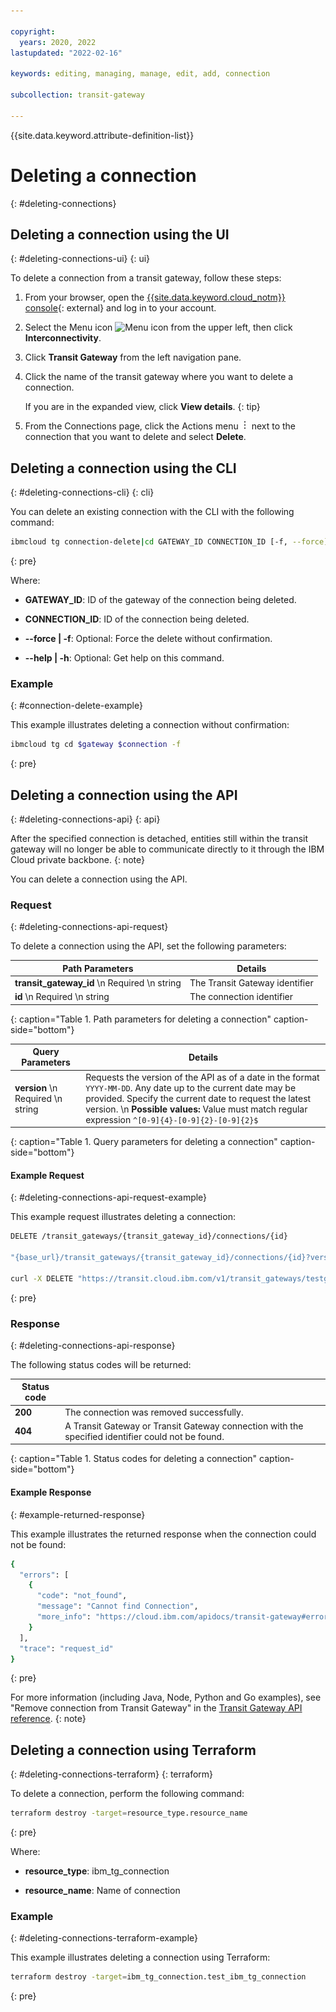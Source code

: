 ```yaml
---

copyright:
  years: 2020, 2022
lastupdated: "2022-02-16"

keywords: editing, managing, manage, edit, add, connection

subcollection: transit-gateway

---
```


{{site.data.keyword.attribute-definition-list}}

# Deleting a connection
{: #deleting-connections}

## Deleting a connection using the UI
{: #deleting-connections-ui}
{: ui}

To delete a connection from a transit gateway, follow these steps:

1. From your browser, open the [{{site.data.keyword.cloud_notm}} console](/login){: external} and log in to your account.
1. Select the Menu icon ![Menu icon](../../icons/icon_hamburger.svg) from the upper left, then click **Interconnectivity**.
1. Click **Transit Gateway** from the left navigation pane.
1. Click the name of the transit gateway where you want to delete a connection.

   If you are in the expanded view, click **View details**.
   {: tip}

1. From the Connections page, click the Actions menu ![Actions menu](/images/overflow.png) next to the connection that you want to delete and select **Delete**.

## Deleting a connection using the CLI
{: #deleting-connections-cli}
{: cli}

You can delete an existing connection with the CLI with the following command:

```sh
ibmcloud tg connection-delete|cd GATEWAY_ID CONNECTION_ID [-f, --force] [-h, --help]
```
{: pre}

Where:

- **GATEWAY_ID**: ID of the gateway of the connection being deleted.

- **CONNECTION_ID**: ID of the connection being deleted.

- **--force | -f**: Optional: Force the delete without confirmation.

- **--help | -h**: Optional: Get help on this command.

### Example
{: #connection-delete-example}

This example illustrates deleting a connection without confirmation:

```sh
ibmcloud tg cd $gateway $connection -f
```
{: pre}

## Deleting a connection using the API
{: #deleting-connections-api}
{: api}

After the specified connection is detached, entities still within the transit gateway will no longer be able to communicate directly to it through the IBM Cloud private backbone.
{: note}

You can delete a connection using the API.

### Request 
{: #deleting-connections-api-request}

To delete a connection using the API, set the following parameters:

|Path Parameters|Details|
|--|--|
|**transit_gateway_id**  \n Required  \n string|The Transit Gateway identifier|
|**id**  \n Required  \n string|The connection identifier|
{: caption="Table 1. Path parameters for deleting a connection" caption-side="bottom"}

|Query Parameters|Details|
|--|--|
|**version**  \n Required  \n string|Requests the version of the API as of a date in the format `YYYY-MM-DD`. Any date up to the current date may be provided. Specify the current date to request the latest version.  \n **Possible values:** Value must match regular expression  `^[0-9]{4}-[0-9]{2}-[0-9]{2}$`|
{: caption="Table 1. Query parameters for deleting a connection" caption-side="bottom"}

#### Example Request
{: #deleting-connections-api-request-example}

This example request illustrates deleting a connection:

```sh
DELETE /transit_gateways/{transit_gateway_id}/connections/{id}

"{base_url}/transit_gateways/{transit_gateway_id}/connections/{id}?version={version}"

curl -X DELETE "https://transit.cloud.ibm.com/v1/transit_gateways/testgateway/connections/testconnection?version=2022-02-09" -H "accept: */*"
```
{: pre}

### Response
{: #deleting-connections-api-response}

The following status codes will be returned:

|Status code||
|--|--|
|**200**|The connection was removed successfully.|
|**404**|A Transit Gateway or Transit Gateway connection with the specified identifier could not be found.|
{: caption="Table 1. Status codes for deleting a connection" caption-side="bottom"}

#### Example Response
{: #example-returned-response}

This example illustrates the returned response when the connection could not be found:

```sh
{
  "errors": [
    {
      "code": "not_found",
      "message": "Cannot find Connection",
      "more_info": "https://cloud.ibm.com/apidocs/transit-gateway#error-handling"
    }
  ],
  "trace": "request_id"
}
```
{: pre}

For more information (including Java, Node, Python and Go examples), see "Remove connection from Transit Gateway" in the [Transit Gateway API reference](/apidocs/transit-gateway#delete-transit-gateway-connection).
{: note}

## Deleting a connection using Terraform
{: #deleting-connections-terraform}
{: terraform}

To delete a connection, perform the following command:

```sh
terraform destroy -target=resource_type.resource_name
```
{: pre}

Where:

- **resource_type**: ibm_tg_connection

- **resource_name**: Name of connection

### Example
{: #deleting-connections-terraform-example}

This example illustrates deleting a connection using Terraform:

```sh
terraform destroy -target=ibm_tg_connection.test_ibm_tg_connection
```
{: pre}
